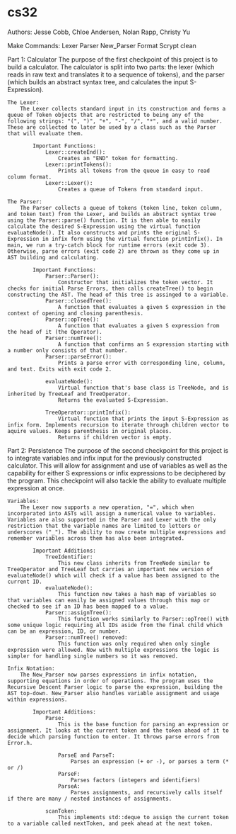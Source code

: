# cs32

Authors:
    Jesse Cobb, Chloe Andersen, Nolan Rapp, Christy Yu

Make Commands:
    Lexer Parser New_Parser Format Scrypt clean


Part 1: Calculator
    The purpose of the first checkpoint of this project is to build a calculator. The calculator is split into two parts: the lexer (which reads in raw text and translates it to a sequence of tokens), and the parser (which builds an abstract syntax tree, and calculates the input S-Expression).

    The Lexer:
        The Lexer collects standard input in its construction and forms a queue of Token objects that are restricted to being any of the following strings: "(", ")", "+", "-", "/", "*", and a valid number. These are collected to later be used by a class such as the Parser that will evaluate them.          

            Important Functions:
                Lexer::createEnd():
                    Creates an "END" token for formatting.
                Lexer::printTokens():
                    Prints all tokens from the queue in easy to read column format.
                Lexer::Lexer():
                    Creates a queue of Tokens from standard input. 

    The Parser:
        The Parser collects a queue of tokens (token line, token column, and token text) from the Lexer, and builds an abstract syntax tree using the Parser::parse() function. It is then able to easily calculate the desired S-Expression using the virtual function evaluateNode(). It also constructs and prints the original S-Expression in infix form using the virtual function printInfix(). In main, we run a try-catch block for runtime errors (exit code 3). Otherwise, parse errors (exit code 2) are thrown as they come up in AST building and calculating.
            
            Important Functions:
                Parser::Parser(): 
                    Constructor that initializes the token vector. It checks for initial Parse Errors, then calls createTree() to begin constructing the AST. The head of this tree is assinged to a variable.
                Parser::closedTree():
                    A function that evaluates a given S expression in the context of opening and closing parenthesis.
                Parser::opTree():
                    A function that evaluates a given S expression from the head of it (the Operator).
                Parser::numTree():
                    A function that confirms an S expression starting with a number only consists of that number.
                Parser::parseError():
                    Prints a parse error with corresponding line, column, and text. Exits with exit code 2. 
                
                evaluateNode():
                    Virtual function that's base class is TreeNode, and is inherited by TreeLeaf and TreeOperator. 
                    Returns the evaluated S-Expression.
                
                TreeOperator::printInfix():
                    Virtual function that prints the input S-Expression as infix form. Implements recursion to iterate through children vector to aquire values. Keeps parenthesis in original places.
                    Returns if children vector is empty.


Part 2: Persistence
    The purpose of the second checkpoint for this project is to integrate variables and infix input for the previously constructed calculator. This will allow for assignment and use of variables as well as the capability for either S expressions or infix expressions to be deciphered by the program. This checkpoint will also tackle the ability to evaluate multiple expression at once.

    Variables:
        The Lexer now supports a new operation, "=", which when incorporated into ASTs will assign a numerical value to variables. Variables are also supported in the Parser and Lexer with the only restriction that the variable names are limited to letters or underscores ("_"). The ability to now create multiple expressions and remember variables across them has also been integrated.

            Important Additions:
                TreeIdentifier:
                    This new class inherits from TreeNode similar to TreeOperator and TreeLeaf but carries an important new version of evaluateNode() which will check if a value has been assigned to the current ID.
                evaluateNode():
                    This function now takes a hash map of variables so that variables can easily be assigned values through this map or checked to see if an ID has been mapped to a value.
                Parser::assignTree():
                    This function works similarly to Parser::opTree() with some unique logic requiring all IDs aside from the final child which can be an expression, ID, or number.
                Parser::numTree() removed:
                    This function was only required when only single expression were allowed. Now with multiple expressions the logic is simpler for handling single numbers so it was removed.           

    Infix Notation:
        The New_Parser now parses expressions in infix notation, supporting equations in order of operations. The program uses the Recursive Descent Parser logic to parse the expression, building the AST top-down. New_Parser also handles variable assignment and usage within expressions.
            
            Important Additions:
                Parse:
                    This is the base function for parsing an expression or assignment. It looks at the current token and the token ahead of it to decide which parsing function to enter. It throws parse errors from Error.h.
                    
                    ParseE and ParseT:
                        Parses an expression (+ or -), or parses a term (* or /)
                    ParseF:
                        Parses factors (integers and identifiers)
                    ParseA:
                        Parses assignments, and recursively calls itself if there are many / nested instances of assignments.
                
                scanToken:
                    This implements std::deque to assign the current token to a variable called nextToken, and peek ahead at the next token.
        
